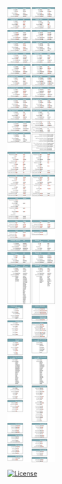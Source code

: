 <img alt="Portuguese conjugation cheat sheet" src="src/portuguese_conjugation_cheat_sheet.svg"/>

[![License](https://img.shields.io/badge/license-CC%20BY%204.0-brightgreen.svg?logo=github)](https://creativecommons.org/licenses/by/4.0/)
